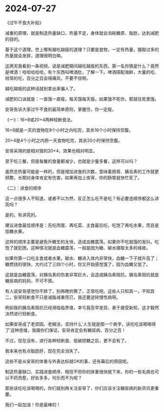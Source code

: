 # 2024-07-27

《过午不食大补贴》

减重的原理，就是制造热量缺口，热量不足，身体就会消耗糖原、脂肪，达到减肥的目的。

基于这个道理，世上哪有越吃越瘦的道理？只要是食物，一定有热量，摄取过多的热量就会发胖，道理很明白嘛。

这两天我看到一条视频，说是减肥期间越吃越瘦的东西，第一名你猜是什么？竟然是啤酒！哈哈哈哈哈，有个东西叫啤酒肚，了解一下。啤酒搭配海鲜，大量的吃、经常的吃，百分之百会得痛风，不要不信啊。

越吃越瘦的这种话就别拿出来骗人了。

减肥的口诀就是：一直饿一直瘦，每天饿每天瘦。如果饿不死你，那就往死里饿。

安哥告诉大家过午不食的最简单原则，掌握住，你一定瘦。

《一》：16+8或20+4两种轻断食法。

16+8就是一天的食物在8个小时之内吃完，其余16个小时保持空腹。

20+4是4个小时之内把一天食物吃完，其余20小时保持空腹。

安哥采用的是相对狠的20+4，效果也相对明显。

至于吃三餐，但是每餐的食量都减少，也就是少量多餐，这样可以吗？

虽然总热量可能是一样的，但是增加进食的次数，意味着肠胃、胰岛素的工作就更频繁，长期对身体肯定有伤害。如果再加上夜宵，你的肠胃就快忙死了。

《二》：进食的顺序

这一点很多人不知道，或者不以为然，反正怎么吃不是吃？有必要连顺序都这么讲究吗？

是的，有讲究的。

建议进食最佳顺序是：先吃肉蛋、再吃菜、主食最后吃，吃饱了再吃水果，而且是低糖水果。

这样的顺序主要是避免升糖生的太快，造成血糖震荡。如果你不吃就饿的发抖，吃饱了就犯困，这种情况就是血糖震荡，一般是因为糖、碳水摄取太多的缘故。

如果你第一口吃主食或者水果，碳水、糖进入体内非常快，血糖一下子就升高了；糖燃烧的很快，大约过了三四个小时，你又开始感觉饿了，因为血糖又低了。

这就是血糖震荡，对胰岛素的伤害非常巨大，会造成胰岛素阻抗，胰岛素阻抗就是糖尿病的妈妈，不可不慎。

有人说安哥感觉你不胖了，别再瞎折腾了，正常吃吧。这些人只知其一，不知其二，安哥轻断食不只是减脂减重而已，我还要逆转慢性病呀。

例如我的胰岛素阻抗已经濒临临界值，幸亏我及早发现，勇于接受新知，这才毅然决然进行轻断食。

如果安哥成了老顽固、老糊涂，坚持什么‘人生就是图一个爽字，该吃吃该喝喝得了’这种思维，我跟你们保证，安哥肯定会有糖尿病，百分之百！

不过，现在没有，进行各种轻断食、低碳控糖之后，更不会有了。

我本来也有点脂肪肝，现在完全消失了。

这些不是从安哥的体重与外表达标就OK的事，还有幕后的原因呢。

制造热量缺口、实践进食顺序，相信不但你的体重很快就下来，你的一些毛病也可以不药而愈，好处多多，何乐而不为呢？

那些该吃吃该喝喝的，你们就别再关注安哥了，你们应该关注糖尿病的新资讯更重要。

我们一起加油！你是最棒的！
